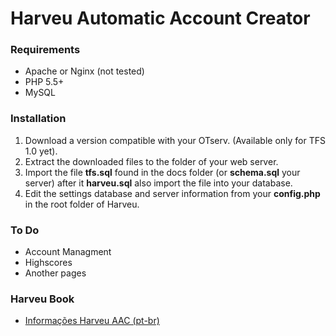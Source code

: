 Harveu Automatic Account Creator
========== 

### Requirements
* Apache or Nginx (not tested)
* PHP 5.5+
* MySQL

### Installation
1. Download a version compatible with your OTserv. (Available only for TFS 1.0 yet). 
2. Extract the downloaded files to the folder of your web server.
3. Import the file **tfs.sql** found in the docs folder (or **schema.sql** your server) after it **harveu.sql** also import the file into your database. 
3. Edit the settings database and server information from your **config.php** in the root folder of Harveu.

### To Do
- Account Managment
- Highscores
- Another pages

### Harveu Book
* [Informações Harveu AAC (pt-br)](https://github.com/Avuenja/Harveu-AAC.wiki.git)